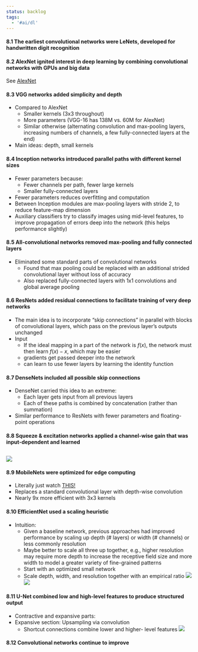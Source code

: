 ```yaml
---
status: backlog
tags:
  - '#ai/dl'
---
```


#### 8.1 The earliest convolutional networks were LeNets, developed for handwritten digit recognition

#### 8.2 AlexNet ignited interest in deep learning by combining convolutional networks with GPUs and big data

See [AlexNet](8.2-alexnet.md)

#### 8.3 VGG networks added simplicity and depth

- Compared to AlexNet
  - Smaller kernels (3x3 throughout)
  - More parameters (VGG-16 has 138M vs. 60M for AlexNet)
  - Similar otherwise (alternating convolution and max-pooling layers, increasing numbers of channels, a few fully-connected layers at the end)
- Main ideas: depth, small kernels

#### 8.4 Inception networks introduced parallel paths with different kernel sizes

- Fewer parameters because:
  - Fewer channels per path, fewer large kernels
  - Smaller fully-connected layers
- Fewer parameters reduces overfitting and computation
- Between Inception modules are max-pooling layers with stride 2, to reduce feature-map dimension
- Auxiliary classifiers try to classify images using mid-level features, to improve propagation of errors deep into the network (this helps performance slightly)

#### 8.5 All-convolutional networks removed max-pooling and fully connected layers

- Eliminated some standard parts of convolutional networks
  - Found that max pooling could be replaced with an additional strided convolutional layer without loss of accuracy
  - Also replaced fully-connected layers with 1x1 convolutions and global average pooling

#### 8.6 ResNets added residual connections to facilitate training of very deep networks

- The main idea is to incorporate “skip connections” in parallel with blocks of convolutional layers, which pass on the previous layer’s outputs unchanged
- Input
  - If the ideal mapping in a part of the network is $f(x)$, the network must then learn $f(x)-x$, which may be easier
  - gradients get passed deeper into the network
  - can learn to use fewer layers by learning the identity function

#### 8.7 DenseNets included all possible skip connections

- DenseNet carried this idea to an extreme:
  - Each layer gets input from all previous layers
  - Each of these paths is combined by concatenation (rather than summation)
- Similar performance to ResNets with fewer parameters and floating-point operations

#### 8.8 Squeeze & excitation networks applied a channel-wise gain that was input-dependent and learned

## ![](Pasted%20image%2020231218022422.png)

#### 8.9 MobileNets were optimized for edge computing

- Literally just watch [THIS!](https://www.youtube.com/watch?v=vVaRhZXovbw)
- Replaces a standard convolutional layer with depth-wise convolution
- Nearly 9x more efficient with 3x3 kernels

#### 8.10 EfficientNet used a scaling heuristic

- Intuition:
  - Given a baseline network, previous approaches had improved performance by scaling up depth (# layers) or width (# channels) or less commonly resolution
  - Maybe better to scale all three up together, e.g., higher resolution may require more depth to increase the receptive field size and more width to model a greater variety of fine-grained patterns
  - Start with an optimized small network
  - Scale depth, width, and resolution together with an empirical ratio
    ![](Pasted%20image%2020231218030131.png)
    ![](Pasted%20image%2020231218030147.png)

#### 8.11 U-Net combined low and high-level features to produce structured output

- Contractive and expansive parts:
- Expansive section: Upsampling via convolution
  - Shortcut connections combine lower and higher- level features
    ![](Pasted%20image%2020231218030310.png)

#### 8.12 Convolutional networks continue to improve
